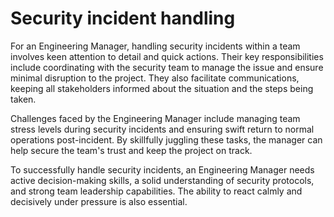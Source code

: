# Security incident handling

For an Engineering Manager, handling security incidents within a team involves keen attention to detail and quick actions. Their key responsibilities include coordinating with the security team to manage the issue and ensure minimal disruption to the project. They also facilitate communications, keeping all stakeholders informed about the situation and the steps being taken.

Challenges faced by the Engineering Manager include managing team stress levels during security incidents and ensuring swift return to normal operations post-incident. By skillfully juggling these tasks, the manager can help secure the team's trust and keep the project on track.

To successfully handle security incidents, an Engineering Manager needs active decision-making skills, a solid understanding of security protocols, and strong team leadership capabilities. The ability to react calmly and decisively under pressure is also essential.
